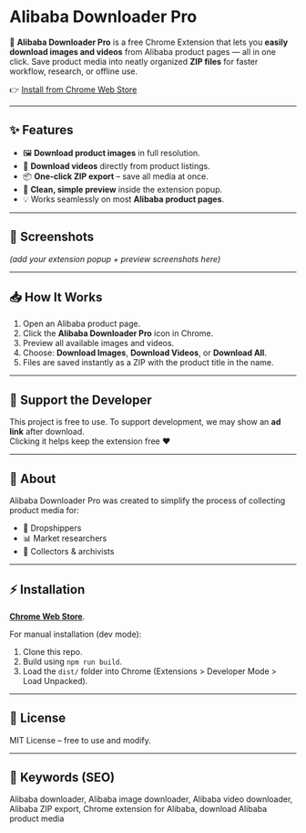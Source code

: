 # Alibaba Downloader Pro  

🚀 **Alibaba Downloader Pro** is a free Chrome Extension that lets you **easily download images and videos** from Alibaba product pages — all in one click. Save product media into neatly organized **ZIP files** for faster workflow, research, or offline use.  

👉 [Install from Chrome Web Store](https://chromewebstore.google.com/detail/alibaba-media-downloader/opbecmocliofeeooopdodcneelbconmp?authuser=0&hl=en-GB) 

---

## ✨ Features
- 🖼 **Download product images** in full resolution.  
- 🎥 **Download videos** directly from product listings.  
- 📦 **One-click ZIP export** – save all media at once.  
- 🔎 **Clean, simple preview** inside the extension popup.  
- 💡 Works seamlessly on most **Alibaba product pages**.  

---

## 📸 Screenshots
*(add your extension popup + preview screenshots here)*  

---

## 📥 How It Works
1. Open an Alibaba product page.  
2. Click the **Alibaba Downloader Pro** icon in Chrome.  
3. Preview all available images and videos.  
4. Choose: **Download Images**, **Download Videos**, or **Download All**.  
5. Files are saved instantly as a ZIP with the product title in the name.  

---

## 🔗 Support the Developer
This project is free to use. To support development, we may show an **ad link** after download.  
Clicking it helps keep the extension free ❤️  

---

## 📄 About
Alibaba Downloader Pro was created to simplify the process of collecting product media for:  
- 🛒 Dropshippers  
- 📊 Market researchers  
- 📁 Collectors & archivists  

---

## ⚡ Installation
**[Chrome Web Store](https://chromewebstore.google.com/detail/alibaba-media-downloader/opbecmocliofeeooopdodcneelbconmp?authuser=0&hl=en-GB)**.  

For manual installation (dev mode):  
1. Clone this repo.  
2. Build using `npm run build`.  
3. Load the `dist/` folder into Chrome (Extensions > Developer Mode > Load Unpacked).  

---

## 📝 License
MIT License – free to use and modify.  

---

## 📢 Keywords (SEO)
Alibaba downloader, Alibaba image downloader, Alibaba video downloader, Alibaba ZIP export, Chrome extension for Alibaba, download Alibaba product media
